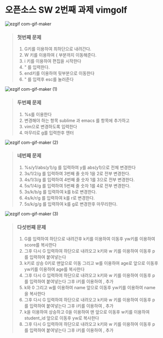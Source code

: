 # 오픈소스 SW 2번째 과제 vimgolf

![ezgif com-gif-maker](https://user-images.githubusercontent.com/94624031/144741119-b58bf838-f72a-405e-bce4-364a98e5bdfe.gif)

> ### 첫번째 문제
> 1) G키를 이용하여 최하단으로 내려간다.　　　　
> 2) W 키를 이용하여 { 부분까지 이동해준다.　　　　
> 3) i 키를 이용하여 편집을 시작한다　　　　
> 4) " 를 입력한다.　　　　
> 5) end키를 이용하여 뒷부분으로 이동한다　　　　
> 6) " 를 입력후 esc를 눌러준다 　

![ezgif com-gif-maker (1)](https://user-images.githubusercontent.com/94624031/144742748-be110134-a823-46fa-af15-f4d23fe78414.gif)
>### 두번째 문제
> 1) %s를 이용한다
> 2) 변경해야 하는 항목 sublime 과 emacs 를 항목에 추가하고
> 3) vim으로 변경하도록 입력한다
> 4) 마무리로 g를 입력한후 엔터



![ezgif com-gif-maker (2)](https://user-images.githubusercontent.com/94624031/144743440-666ab60f-d054-4e25-bd99-6777ee3e46d8.gif)
>### 네번째 문제
> 1) %s/y1/abs(y1)/g 를 입력하여 y를 abs(y1)으로 전체 변경한다
> 2) 3s/1/2/g 를 입력하여 3번째 줄 숫자 1을 2로 전부 변경한다.
> 3) 4s/1/3/g 를 입력하여 4번째 줄 숫자 1를 3으로 전부 변경한다.
> 4) 5s/1/4/g 를 입력하여 5번째 줄 숫자 1를 4로 전부 변경한다.
> 5) 3s/k/b/g 를 입력하여 k를 b로 변경한다.
> 6) 4s/k/r/g 를 입력하여 k를 r로 변경한다.
> 7) 5s/k/g/g 를 입력하여 k를 g로 변경한후 마무리한다.
> 
![ezgif com-gif-maker (3)](https://user-images.githubusercontent.com/94624031/144744039-b2db5303-bb2d-4124-b6b3-61266e9bf281.gif)
>### 다섯번째 문제
> 1) G를 입력하여 하단으로 내려간후 k키를 이용하여 이동후 yw키를 이용하여 score를 복사한다
> 2) 그후 다시 G 입력하여 하단으로 내려오고 k키와 w 키를 이용하여 이동후 p를 입력하여 붙여넣는다
> 3) k키로 상승 0키로 맨앞으로 이동 그리고 w를 이용하여 age로 앞으로 이동후 yw키를 이용하여 age를 복사한다 
> 4) 그후 다시 G 입력하여 하단으로 내려오고 k키와 w 키를 이용하여 이동후 p를 입력하여 붙여넣는다 그후 i키를 이용하여 , 추가
> 5) k와 0 그리고 w를 이용하여 name 앞으로 이동후 yw키를 이용하여 name을 복사한다 
> 6) 그후 다시 G 입력하여 하단으로 내려오고 k키와 w 키를 이용하여 이동후 p를 입력하여 붙여넣는다 그후 i키를 이용하여 , 추가
> 7) k을 이용하여 상승하고 0을 이용하여 맨 앞으로 이동후 w키를 이용하여 student_id 앞으로 이동후 yw로 복사한다
> 8) 그후 다시 G 입력하여 하단으로 내려오고 k키와 w 키를 이용하여 이동후 p를 입력하여 붙여넣는다 그후 i키를 이용하여 , 추가

